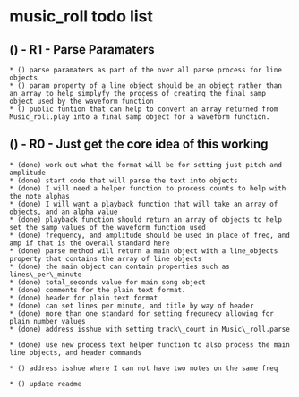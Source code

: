 # music_roll todo list

## () - R1 - Parse Paramaters
    * () parse paramaters as part of the over all parse process for line objects
    * () param property of a line object should be an object rather than an array to help simplyfy the process of creating the final samp object used by the waveform function
    * () public funtion that can help to convert an array returned from Music_roll.play into a final samp object for a waveform function.

    
## () - R0 - Just get the core idea of this working
    * (done) work out what the format will be for setting just pitch and amplitude
    * (done) start code that will parse the text into objects
    * (done) I will need a helper function to process counts to help with the note alphas
    * (done) I will want a playback function that will take an array of objects, and an alpha value
    * (done) playback function should return an array of objects to help set the samp values of the waveform function used
    * (done) frequency, and amplitude should be used in place of freq, and amp if that is the overall standard here
    * (done) parse method will return a main object with a line_objects property that contains the array of line objects
    * (done) the main object can contain properties such as lines\_per\_minute
    * (done) total_seconds value for main song object
    * (done) comments for the plain text format.
    * (done) header for plain text format
    * (done) can set lines per minute, and title by way of header
    * (done) more than one standard for setting frequnecy allowing for plain number values
    * (done) address isshue with setting track\_count in Music\_roll.parse
    
    * (done) use new process text helper function to also process the main line objects, and header commands
    
    * () address isshue where I can not have two notes on the same freq

    * () update readme
    
